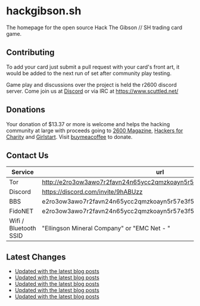 # hackgibson.sh
The homepage for the open source Hack The Gibson // SH trading card game.


## Contributing

To add your card just submit a pull request with your card's front art, it would be added to the next run of set after community play testing.

Game play and discussions over the project is held the r2600 discord server. Come join us at [Discord](https://discord.com/invite/9hABUzz) or via IRC at https://www.scuttled.net/


## Donations

Your donation of $13.37 or more is welcome and helps the hacking community at large with proceeds going to [2600 Magazine](https://2600.com/), [Hackers for Charity](https://hackersforcharity.org) and [Girlstart](https://girlstart.org).  Visit [buymeacoffee](https://www.buymeacoffee.com/hackgibson.sh) to donate.


## Contact Us

Service | url
-|-
Tor | http://e2ro3ow3awo7r2favn24n65ycc2qmzkoayn5r57e3f56nvjwdcgg32ad.onion
Discord | https://discord.com/invite/9hABUzz
BBS | e2ro3ow3awo7r2favn24n65ycc2qmzkoayn5r57e3f56nvjwdcgg32ad.onion:23
FidoNET | e2ro3ow3awo7r2favn24n65ycc2qmzkoayn5r57e3f56nvjwdcgg32ad.onion:24554
Wifi / Bluetooth SSID | "Ellingson Mineral Company" or "EMC Net - <fidonet address>"

## Latest Changes
<!-- BLOG-POST-LIST:START -->
- [Updated with the latest blog posts](https://github.com/DFW2600/hackgibson.sh/commit/33e35f18cdfeebe76ced08cd3f696f84be21c255)
- [Updated with the latest blog posts](https://github.com/DFW2600/hackgibson.sh/commit/7851d1ce8db1decdf205d7032d9ef0f5dd5c0d82)
- [Updated with the latest blog posts](https://github.com/DFW2600/hackgibson.sh/commit/00be05359bc5507bf8de9dcdd6e69eda7d506349)
- [Updated with the latest blog posts](https://github.com/DFW2600/hackgibson.sh/commit/3a3a50e5eaabcc714aa61e8a30d2ae9a1feb4b89)
- [Updated with the latest blog posts](https://github.com/DFW2600/hackgibson.sh/commit/8bfef0f789d64290a467beadeaa08271aebdfe54)
<!-- BLOG-POST-LIST:END -->
